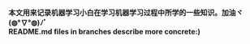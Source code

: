 **本文用来记录机器学习小白在学习机器学习过程中所学的一些知识。加油ヾ(◍°∇°◍)ﾉﾞ**<br>
**README.md files in branches describe more concrete:)**
